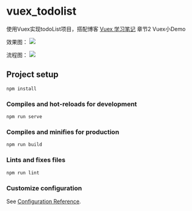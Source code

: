 # vuex_todolist

使用Vuex实现todoList项目，搭配博客 [Vuex 学习笔记](https://qw-null.github.io/2021/06/01/Vuex-study-note/) 章节2 Vuex小Demo

效果图：
![](https://cdn.jsdelivr.net/gh/qw-null/BlogImages/20210618145323.png)

流程图：
![](https://cdn.jsdelivr.net/gh/qw-null/BlogImages/todolist.png)

## Project setup
```
npm install
```

### Compiles and hot-reloads for development
```
npm run serve
```

### Compiles and minifies for production
```
npm run build
```

### Lints and fixes files
```
npm run lint
```

### Customize configuration
See [Configuration Reference](https://cli.vuejs.org/config/).
